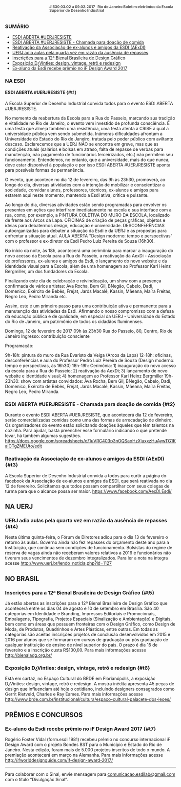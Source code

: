 <!--
---
title: sinal 531 Esdi
-->
<div style="  width:40em;max-width: 40em;margin: 0 auto;" markdown=1>

<div style="background:url(img/selo.png) no-repeat;line-height:1em;font-size:0.85em;font-weight:bold;color:#555;padding: 0 0 0 145px;margin:0 0 3em 0;" markdown="1">
# 530
03.02 a 09.02.2017   Rio de Janeiro   
Boletim eletrônico da Escola Superior de Desenho Industrial
</div>


### SUMÁRIO 

  * [ESDI ABERTA #UERJRESISTE](#t1)
  * [ESDI ABERTA #UERJRESISTE - Chamada para doação de comida](#t2)
  * [Reativação da Associação de ex-alunos e amigos da ESDI (AExDI)](#t3)
  * [UERJ adia aulas pela quarta vez em razão da ausência de repasses](#t4)
  * [Inscrições para a 12ª Bienal Brasileira de Design Gráfico](#t5)
  * [Exposição D¿Vinties: design, vintage, retrô e redesign](#t6)
  * [Ex-aluno da Esdi recebe prêmio no iF Design Award 2017](#t7)
  

### NA ESDI
  
#### ESDI ABERTA #UERJRESISTE  {#t1}

A Escola Superior de Desenho Industrial convida todos para o evento ESDI ABERTA #UERJRESISTE.

No momento da reabertura da Escola para a Rua do Passeio, marcando sua tradição e vitalidade no Rio de Janeiro, o evento vem investido de profunda consciência. É uma festa que almeja também uma resistência, uma festa atenta à CRISE à qual a universidade pública vem sendo submetida. Inúmeras dificuldades afrontam a Universidade do Estado do Rio de Janeiro, tratada pelo poder público com aviltante descaso. Esclarecemos que a UERJ NÃO se encontra em greve, mas que as condições atuais (salários e bolsas em atraso, falta de repasse de verbas para manutenção, não pagamento de funcionários terceirizados, etc.) não permitem seu funcionamento. Entendemos, no entanto, que a universidade, mais do que nunca, deve estar disponível à população e por isso ESDI ABERTA #UERJRESISTE aponta para possíveis formas de permanência.

O evento, que acontece no dia 12 de fevereiro, das 9h às 23h30, promoverá, ao longo do dia, diversas atividades com a intenção de mobilizar e conscientizar a sociedade, convidar alunos, professores, técnicos, ex-alunos e amigos para estarem aqui neste momento, mantendo a Esdi ativa, crítica e pulsante.

Ao longo do dia, diversas atividades estão sendo programadas para envolver os presentes em ações que interfiram imediatamente na escola e sua interface com a rua, como, por exemplo, a PINTURA COLETIVA DO MURO DA ESCOLA, localizado de frente aos Arcos da Lapa. OFICINAS de criação de peças gráficas, objetos e ideias para debatermos design, educação e universidade. DESCONFERÊNCIAS autoorganizadas para debater a situação da Esdi e da UERJ e as propostas para enfrentar a situação atual. AULA ABERTA "Design moderno: tempo e perspectivas" com o professor e ex-diretor da Esdi Pedro Luiz Pereira de Souza (16h30).

No início da noite, às 18h, acontecerá uma cerimônia para marcar a inauguração do novo acesso da Escola para a Rua do Passeio, a reativação da AexDi - Associação de professores, ex-alunos e amigos da Esdi, o lançamento do novo website e da identidade visual para a Escola, além de uma homenagem ao Professor Karl Heinz Bergmiller, um dos fundadores da Escola.

Finalizando este dia de celebração e reivindicação, um show com a presença confirmada de vários artistas: Ava Rocha, Bem Gil, BNegão, Cabelo, Dadi, Domenico, Exército de Bebês, Frejat, Jards Macalé, Kassin, Mãeana, Maíra Freitas, Negro Leo, Pedro Miranda etc.

Assim, este é um primeiro passo para uma contribuição ativa e permanente para a manutenção das atividades da Esdi. Afirmando o nosso compromisso com a defesa da educação pública e de qualidade, em especial da UERJ - Universidade do Estado do Rio de Janeiro, um patrimônio de todos os cidadãos fluminenses.

Domingo, 12 de fevereiro de 2017
09h às 23h30
Rua do Passeio, 80, Centro, Rio de Janeiro
Ingresso: contribuição consciente 

Programação:

9h-18h: pintura do muro da Rua Evaristo da Veiga (Arcos da Lapa)
12-18h: oficinas, desconferências e aula do Professor Pedro Luiz Pereira de Souza (Design moderno: tempo e perspectivas, às 16h30)
18h-19h: Cerimônia: 1) inauguração do novo acesso da escola para a Rua do Passeio; 2) reativação da AexDi; 3) lançamento de novo website e identidade visual; 4)  homenagem ao Professor Karl Heinz Bergmiller
19h-23h30: show com artistas convidados:  Ava Rocha, Bem Gil, BNegão, Cabelo, Dadi, Domenico, Exército de Bebês, Frejat, Jards Macalé, Kassin, Mãeana, Maíra Freitas, Negro Leo, Pedro Miranda. 

### ESDI ABERTA #UERJRESISTE - Chamada para doação de comida {#t2}

Durante o evento ESDI ABERTA #UERJRESISTE, que acontecerá dia 12 de fevereiro, serão comercializadas comidas como uma das formas de arrecadação de dinheiro. Os organizadores do evento estão solicitando doações àqueles que têm talentos na cozinha. Para ajudar, basta preencher esse formulário indicando o que pretende levar, há também algumas sugestões. https://docs.google.com/spreadsheets/d/1uVRC403p3nOQSaoHzXjuxxzHuAywTG1KalCTgZMEUto/edit 

### Reativação da Associação de ex-alunos e amigos da ESDI (AExDI) {#t3}

A Escola Superior de Desenho Industrial convida a todos para curtir a página do facebook da Associação de ex-alunos e amigos da ESDI, que será reativada no dia 12 de fevereiro. Solicitamos que todos possam compartilhar com seus colegas de turma para que o alcance possa ser maior. https://www.facebook.com/AexDI.Esdi/ 


## NA UERJ

### UERJ adia aulas pela quarta vez em razão da ausência de repasses {#t4}

Nesta última quinta-feira, o Fórum de Diretores adiou para o dia 13 de fevereiro o retorno às aulas. Governo ainda não fez repasses do orçamento deste ano para a Instituição, que continua sem condições de funcionamento. Bolsistas do regime de reserva de vagas ainda não receberam valores relativos a 2016 e funcionários não tiveram seus vencimentos de dezembro integralizados. Para ler a nota na íntegra acesse http://www.uerj.br/lendo_noticia.php?id=1127 


## NO BRASIL

### Inscrições para a 12ª Bienal Brasileira de Design Gráfico {#t5}

Já estão abertas as inscrições para a 12ª Bienal Brasileira de Design Gráfico que acontecerá entre os dias 04 de agosto e 10 de setembro em Brasília. São 40 categorias em Identidade e Branding, Impressos Editoriais e Promocionais, Embalagens, Tipografia, Projetos Espaciais (Sinalização e Ambientação) e Digitais, bem como em áreas que possuem fronteiras com o Design Gráfico, como Design de Moda, de Produtos, Quadrinhos e Artes Plásticas, entre outras. Em todas as categorias são aceitas inscrições projetos de conclusão desenvolvidos em 2015 e 2016 por alunos que se formaram em cursos de graduação ou pós graduação de qualquer instituição de ensino de nível superior do país. O prazo é dia 15 de fevereiro e a inscrição custa R$130,00. Para mais informações acesse http://bienaladg.org.br/ 

### Exposição D¿Vinties: design, vintage, retrô e redesign {#t6}

Está em cartaz, no Espaço Cultural do BRDE em Florianópolis, a exposição D¿Vinties: design, vintage, retrô e redesign. A mostra inédita apresenta 45 peças de design que influenciam até hoje o cotidiano, incluindo designers consagrados como Gerrit Rietveld, Charles e Ray Eames. Para mais informações acesse http://www.brde.com.br/institucional/cultura/espaco-cultural-palacete-dos-leoes/ 


## PRÊMIOS E CONCURSOS

### Ex-aluno da Esdi recebe prêmio no iF Design Award 2017 {#t7}

Rogério Foster Vidal (form.esdi 1981) recebeu prêmio no concurso internacional iF Design Award com o projeto Bondes BST para o Município e Estado do Rio de Janeiro. Nesta edição, foram mais de 5.000 projetos inscritos de todo o mundo. A premiação acontecerá em março na Alemanha. Para mais informações acesse http://ifworlddesignguide.com/if-design-award-2017/ 


- - - 

Para colaborar com o Sinal, envie mensagem para [comunicacao.esdilab@gmail.com](mailto:comunicacao.esdilab@gmail.com) com o título “Divulgação Sinal”.

</div>

<img src="img/selo.png" style="display:none;opacity:0;width:0;height:0;" />
